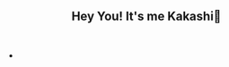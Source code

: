 <h2 align="center">Hey You! It's me Kakashi👋</h2>
<br>
<nav>
  <ul>
    <li><a href="https://www.google.com><img atl="linkdin" src=""></a></li>
  </ul>
</nav>

